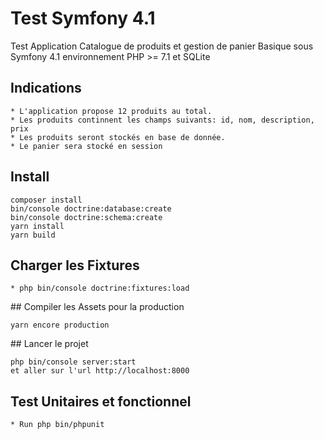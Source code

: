# Test Symfony 4.1

Test Application Catalogue de produits et gestion de panier Basique sous Symfony 4.1 environnement PHP >= 7.1 et SQLite

## Indications
	* L'application propose 12 produits au total.
	* Les produits continnent les champs suivants: id, nom, description, prix
	* Les produits seront stockés en base de donnée.
	* Le panier sera stocké en session

## Install

    composer install
    bin/console doctrine:database:create
    bin/console doctrine:schema:create
    yarn install
    yarn build

## Charger les Fixtures
	
	* php bin/console doctrine:fixtures:load

## Compiler les Assets pour la production

	yarn encore production

## Lancer le projet
	
	php bin/console server:start
	et aller sur l'url http://localhost:8000

## Test Unitaires et fonctionnel

	* Run php bin/phpunit
